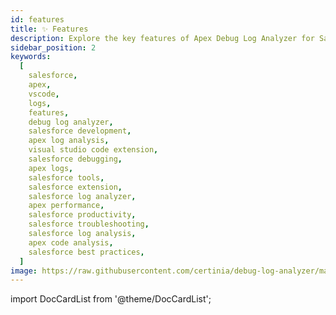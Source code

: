 ```yaml
---
id: features
title: ✨ Features
description: Explore the key features of Apex Debug Log Analyzer for Salesforce, including Timeline/Flame Chart, Call Tree, Analysis, Database, and Find functionality.
sidebar_position: 2
keywords:
  [
    salesforce,
    apex,
    vscode,
    logs,
    features,
    debug log analyzer,
    salesforce development,
    apex log analysis,
    visual studio code extension,
    salesforce debugging,
    apex logs,
    salesforce tools,
    salesforce extension,
    salesforce log analyzer,
    apex performance,
    salesforce productivity,
    salesforce troubleshooting,
    salesforce log analysis,
    apex code analysis,
    salesforce best practices,
  ]
image: https://raw.githubusercontent.com/certinia/debug-log-analyzer/main/lana/dist/images/lana-timeline.png
---
```


import DocCardList from '@theme/DocCardList';

<DocCardList />
